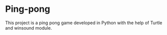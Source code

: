 # Ping-pong
This  project is a ping pong game developed in Python with the help of Turtle and winsound module.
